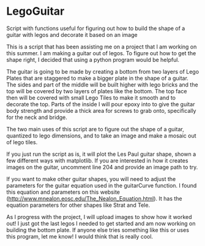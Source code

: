 # LegoGuitar
Script with functions useful for figuring out how to build the shape of a guitar with legos and decorate it based on an image

This is a script that has been assisting me on a project that I am working on this summer. I am making a guitar out of legos. To figure out how to get the shape right, I decided that using a python program would be helpful.

The guitar is going to be made by creating a bottom from two layers of Lego Plates that are staggered to make a bigger plate in the shape of a guitar. The sides and part of the middle will be built higher with lego bricks and the top will be covered by two layers of plates like the bottom. The top face then will be covered with small Lego Tiles to make it smooth and to decorate the top. Parts of the inside I will pour epoxy into to give the guitar body strength and provide a thick area for screws to grab onto, specifically for the neck and bridge.

The two main uses of this script are to figure out the shape of a guitar, quantized to lego dimensions, and to take an image and make a mosaic out of lego tiles.

If you just run the script as is, it will plot the Les Paul guitar shape, shown a few different ways with matplotlib. If you are interested in how it creates images on the guitar, uncomment line 204 and provide an image path to try.

If you want to make other guitar shapes, you will need to adjust the parameters for the guitar equation used in the guitarCurve function. I found this equation and parameters on this website (http://www.mnealon.eosc.edu/The_Nealon_Equation.html). It has the equation parameters for other shapes like Strat and Tele.

As I progress with the project, I will upload images to show how it worked out! I just got the last legos I needed to get started and am now working on building the bottom plate. If anyone else tries something like this or uses this program, let me know! I would think that is really cool.
